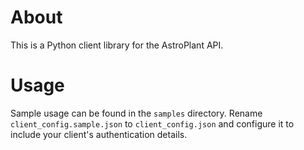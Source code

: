 # About
This is a Python client library for the AstroPlant API.

# Usage
Sample usage can be found in the `samples` directory.
Rename `client_config.sample.json` to `client_config.json` and configure it to include your client's authentication details.

